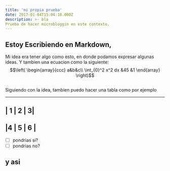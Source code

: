 ```yaml
---
title: 'mi propia prueba'
date: 2017-01-04T15:04:10.000Z
description: >- bla 
Prueba de hacer microbloggin en este contexto.
---
```

## Estoy Escribiendo en Markdown,

Mi idea era tener algo como esto, en donde podamos expresar algunas ideas. Y tambien una ecuacion como la siguiente: 
$$\left(
\begin{array}{ccc}
a&b&c\\
\int_{0}^2 x^2 dx &45 &1 
\end{array} 
\right)$$

## 
Siguiendo con la idea, tambien puedo hacer una tabla como por ejemplo

 ----------
| 1 | 2 | 3|
 ----------
|4 | 5 | 6 |
 ---------- 
 
- [ ] pondrias si? 
- [ ] pondrias no? 
## y asi

